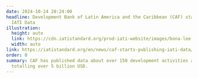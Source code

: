 ```yaml
---
date: 2024-10-24 20:24:00
headline: Development Bank of Latin America and the Caribbean (CAF) starts publishing
  IATI Data
illustration:
  height: auto
  link: https://cdn.iatistandard.org/prod-iati-website/images/bona-lee-8Pm2WioMBBQ-unsplash.width-260.format-webp.webp
  width: auto
link: https://iatistandard.org/en/news/caf-starts-publishing-iati-data/
order: 0
summary: CAF has published data about over 150 development activities across 14 countries
  totalling over 5 billion USD.
---
```

